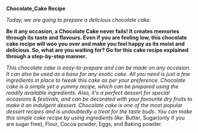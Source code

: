 **Chocolate_Cake Recipe**

*Today, we are going to prepare a delicious chocolate cake.*

**Be it any occasion, a Chocolate Cake never fails! It creates memories through its taste and flavours. Even if you are feeling low, this chocolate cake recipe will woo you over and make you feel happy as its moist and delicious. So, what are you waiting for? Go for this cake recipe explained through a step-by-step manner.**

_This chocolate cake is easy-to-prepare and can be made on any occasion. It can also be used as a base for any exotic cake. All you need is just a few ingredients in place to tweak this cake as per your preference. Chocolate cake is a simple yet a yummy recipe, which can be prepared using the readily available ingredients. Also, it's a perfect dessert for special occasions & festivals, and can be decorated with your favourite dry fruits to make it an indulgent dessert. Chocolate cake is one of the most popular dessert recipes and is undoubtedly a treat for the taste buds. You can make this simple cake recipe by using ingredients like:_
Butter, 
Sugar(only if you are sugar free), 
Flour, 
Cocoa powder, 
Eggs, and
Baking powder. 